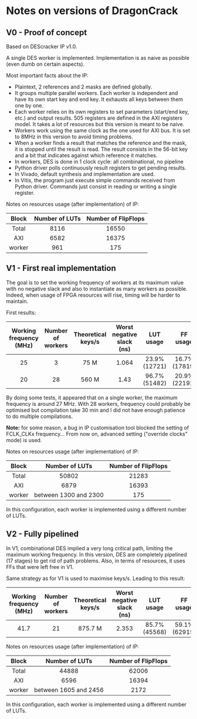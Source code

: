 # Notes on versions of DragonCrack

## V0 - Proof of concept

Based on DEScracker IP v1.0.

A single DES worker is implemented. Implementation is as naive as possible (even dumb on certain aspects).

Most important facts about the IP:
- Plaintext, 2 references and 2 masks are defined globally.
- It groups multiple parallel workers. Each worker is independent and have its own start key and end key. It exhausts 
all keys between them one by one.
- Each worker relies on its own registers to set parameters (start/end key, etc.) and output results. 505 registers are
defined in the AXI registers model. It takes a lot of resources but this version is meant to be naive.
- Workers work using the same clock as the one used for AXI bus. It is set to 8MHz in this version to avoid timing 
problems.
- When a worker finds a result that matches the reference and the mask, it is stopped until the result is read. The 
result consists in the 56-bit key and a bit that indicates against which reference it matches.
- In workers, DES is done in 1 clock cycle: all combinational, no pipeline
- Python driver polls continuously result registers to get pending results.
- In Vivado, default synthesis and implementation are used.
- In Vitis, the program just execute simple commands received from Python driver. Commands just consist in reading or
writing a single register.

Notes on resources usage (after implementation) of IP:

| Block  | Number of LUTs | Number of FlipFlops |
|:------:|:--------------:|:-------------------:|
| Total  |      8116      |        16550        |
|  AXI   |      6582      |        16375        |
| worker |      961       |         175         |


## V1 - First real implementation

The goal is to set the working frequency of workers at its maximum value with no negative slack and also to instantiate
as many workers as possible. Indeed, when usage of FPGA resources will rise, timing will be harder to maintain.

First results:

| Working frequency (MHz) | Number of workers | Theoretical keys/s | Worst negative slack (ns) |   LUT usage   |   FF usage    |
|:-----------------------:|:-----------------:|:------------------:|:-------------------------:|:-------------:|:-------------:|
|           25            |         3         |        75 M        |           1.064           | 23.9% (12721) | 16.7% (17819) |
|           20            |        28         |       560 M        |           1.43            | 96.7% (51482) | 20.9% (22192) |

By doing some tests, it appeared that on a single worker, the maximum frequency is around 27 MHz. With 28 workers,
frequency could probably be optimised but compilation take 30 min and I did not have enough patience to do multiple
compilations.

**Note:** for some reason, a bug in IP customisation tool blocked the setting of FCLK_CLKx frequency... From now on, 
advanced setting ("override clocks" mode) is used.

Notes on resources usage (after implementation) of IP:

| Block  |    Number of LUTs     | Number of FlipFlops |
|:------:|:---------------------:|:-------------------:|
| Total  |         50802         |        21283        |
|  AXI   |         6879          |        16393        |
| worker | between 1300 and 2300 |         175         |

In this configuration, each worker is implemented using a different number of LUTs.


## V2 - Fully pipelined

In V1, combinational DES implied a very long critical path, limiting the maximum working frequency. In this version, 
DES are completely pipelined (17 stages) to get rid of path problems. Also, in terms of resources, it uses FFs that
were left free in V1.

Same strategy as for V1 is used to maximise keys/s. Leading to this result:

| Working frequency (MHz) | Number of workers | Theoretical keys/s | Worst negative slack (ns) |   LUT usage   |   FF usage    |
|:-----------------------:|:-----------------:|:------------------:|:-------------------------:|:-------------:|:-------------:|
|          41.7           |        21         |      875.7 M       |           2.353           | 85.7% (45568) | 59.1% (62915) |

Notes on resources usage (after implementation) of IP:

| Block  |    Number of LUTs     | Number of FlipFlops |
|:------:|:---------------------:|:-------------------:|
| Total  |         44888         |        62006        |
|  AXI   |         6596          |        16394        |
| worker | between 1605 and 2456 |        2172         |

In this configuration, each worker is implemented using a different number of LUTs.
